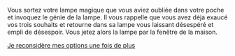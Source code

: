 Vous sortez votre lampe magique que vous aviez oubliée 
dans votre poche et invoquez le génie de la lampe. 
Il vous rappelle que vous avez déja exaucé vos trois souhaits 
et retourne dans sa lampe 
vous laissant désespéré et empli de désespoir.
Vous jetez alors la lampe par la fenêtre de la maison.

[Je reconsidère mes options une fois de plus](../feu-de-camp.md)